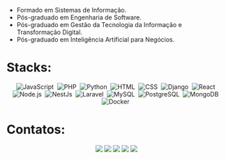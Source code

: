 
<ul>
 <li>Formado em Sistemas de Informação.</li>
 <li>Pós-graduado em Engenharia de Software.</li>
 <li>Pós-graduado em Gestão da Tecnologia da Informação e Transformação Digital.</li>
 <li>Pós-graduado em Inteligência Artificial para Negócios.</li>
</ul>

<h1> Stacks: </h1> 
<div align="center">

![JavaScript](https://img.shields.io/badge/-JavaScript-000000?style=for-the-badge&logo=javascript)&nbsp;
![PHP](https://img.shields.io/badge/-PHP-000000?style=for-the-badge&logo=php)&nbsp;
![Python](https://img.shields.io/badge/-Python-000000?style=for-the-badge&logo=python)&nbsp; 
![HTML](https://img.shields.io/badge/-HTML-000000?style=for-the-badge&logo=HTML5)&nbsp;
![CSS](https://img.shields.io/badge/-CSS-000000?style=for-the-badge&logo=CSS3&logoColor=1572B6)&nbsp;
![Django](https://img.shields.io/badge/-Django-000000?style=for-the-badge&logo=django)&nbsp; 
![React](https://img.shields.io/badge/-React-000000?style=for-the-badge&logo=react)&nbsp;
![Node.js](https://img.shields.io/badge/-Node.js-000000?style=for-the-badge&logo=node.js)&nbsp;
![NestJs](https://img.shields.io/badge/-NESTJS-000000?style=for-the-badge&logo=nestjs&logoColor=E0234E)&nbsp; 
![Laravel](https://img.shields.io/badge/-Laravel-000000?style=for-the-badge&logo=laravel)&nbsp;
![MySQL](https://img.shields.io/badge/-MySQL-000000?style=for-the-badge&logo=mysql)&nbsp;
![PostgreSQL](https://img.shields.io/badge/-PostgreSQL-000000?style=for-the-badge&logo=postgresql)&nbsp;
![MongoDB](https://img.shields.io/badge/-MongoDB-000000?style=for-the-badge&logo=mongodb)&nbsp;
![Docker](https://img.shields.io/badge/-Docker-000000?style=for-the-badge&logo=docker)&nbsp;

<!--
![Vue](https://img.shields.io/badge/-Vuejs-1e272e?style=for-the-badge&logo=vue.js)&nbsp;
![Git](https://img.shields.io/badge/-Git-1e272e?style=for-the-badge&logo=git)&nbsp;
![GitHub](https://img.shields.io/badge/-GitHub-1e272e?style=for-the-badge&logo=github)&nbsp;
![GitLab](https://img.shields.io/badge/-GitLab-1e272e?style=for-the-badge&logo=gitlab)&nbsp;
![Windows](https://img.shields.io/badge/-Windows-1e272e?style=for-the-badge&logoColor=0078D6&logo=windows)&nbsp;
![Linux](https://img.shields.io/badge/-Linux-1e272e?style=for-the-badge&logo=linux)&nbsp;
![NEXTJS](https://img.shields.io/badge/-NEXTJS-1e272e?style=for-the-badge&logo=next.js)&nbsp;
![AWS](https://img.shields.io/badge/-AWS-1e272e?style=for-the-badge&logo=amazonaws)&nbsp; 
![Visual Studio Code](https://img.shields.io/badge/-Visual%20Studio%20Code-1e272e?style=for-the-badge&logo=visual-studio-code&logoColor=007ACC)&nbsp;
![Jenkins](https://img.shields.io/badge/-Jenkins-1e272e?style=for-the-badge&logo=jenkins)&nbsp; 
![Ansible](https://img.shields.io/badge/-Ansible-1e272e?style=for-the-badge&logo=ansible)&nbsp; 
![Terraform](https://img.shields.io/badge/-Terraform-1e272e?style=for-the-badge&logo=terraform&logoColor=7B42BC)&nbsp; 
![AzureDevops](https://img.shields.io/badge/-AzureDevops-1e272e?style=for-the-badge&logo=azuredevops)&nbsp; 
-->

</div>

<h1> Contatos: </h1> 

<div align="center">
 
 <a href="#" target="_blank"><img src="https://img.shields.io/badge/Email-000000?style=for-the-badge&logo=gmail&logoColor=2EFFAB" /></a>
 <a href="https://br.linkedin.com/in/cleverton-neves" target="_blank"><img src="https://img.shields.io/badge/LinkedIn-000000?style=for-the-badge&logo=linkedin&logoColor=2EFFAB" /></a>
 <a href="https://www.twitter.com/cleverbneves" target="_blank"><img src="https://img.shields.io/badge/Twitter-000000?style=for-the-badge&logo=X&logoColor=2EFFAB" /></a>
 <a href="https://gitlab.com/clevernvs" target="_blank"><img src="https://img.shields.io/badge/GitLab-000000?style=for-the-badge&logo=gitlab&logoColor=2EFFAB" /></a>
 <a href="https://github.com/clevernvs" target="_blank"><img src="https://img.shields.io/badge/GitHub-000000?style=for-the-badge&logo=github&logoColor=2EFFAB" /></a> 
 
</div>



